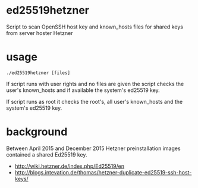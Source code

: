 # ed25519hetzner
Script to scan OpenSSH host key and known_hosts files for shared keys from server hoster Hetzner

usage
=====

 `./ed25519hetzner [files]`

If script runs with user rights and no files are given the script checks
the user's known_hosts and if available the system's ed25519 key.

If script runs as root it checks the root's, all user's known_hosts and
the system's ed25519 key.

background
==========

Between April 2015 and December 2015 Hetzner preinstallation images contained
a shared Ed25519 key.

* http://wiki.hetzner.de/index.php/Ed25519/en
* http://blogs.intevation.de/thomas/hetzner-duplicate-ed25519-ssh-host-keys/
